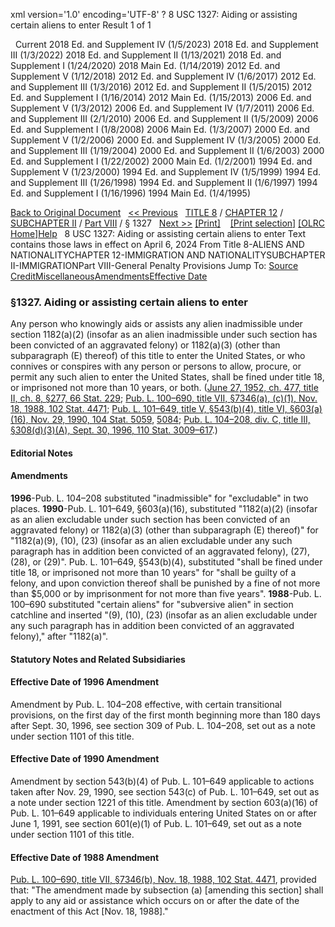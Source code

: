 xml version='1.0' encoding='UTF-8' ?
8 USC 1327: Aiding or assisting certain aliens to enter
 Result 1 of 1
 
  
  Current
2018 Ed. and Supplement IV (1/5/2023)
2018 Ed. and Supplement III (1/3/2022)
2018 Ed. and Supplement II (1/13/2021)
2018 Ed. and Supplement I (1/24/2020)
2018 Main Ed. (1/14/2019)
2012 Ed. and Supplement V (1/12/2018)
2012 Ed. and Supplement IV (1/6/2017)
2012 Ed. and Supplement III (1/3/2016)
2012 Ed. and Supplement II (1/5/2015)
2012 Ed. and Supplement I (1/16/2014)
2012 Main Ed. (1/15/2013)
2006 Ed. and Supplement V (1/3/2012)
2006 Ed. and Supplement IV (1/7/2011)
2006 Ed. and Supplement III (2/1/2010)
2006 Ed. and Supplement II (1/5/2009)
2006 Ed. and Supplement I (1/8/2008)
2006 Main Ed. (1/3/2007)
2000 Ed. and Supplement V (1/2/2006)
2000 Ed. and Supplement IV (1/3/2005)
2000 Ed. and Supplement III (1/19/2004)
2000 Ed. and Supplement II (1/6/2003)
2000 Ed. and Supplement I (1/22/2002)
2000 Main Ed. (1/2/2001)
1994 Ed. and Supplement V (1/23/2000)
1994 Ed. and Supplement IV (1/5/1999)
1994 Ed. and Supplement III (1/26/1998)
1994 Ed. and Supplement II (1/6/1997)
1994 Ed. and Supplement I (1/16/1996)
1994 Main Ed. (1/4/1995)
  
 
  
[Back to Original Document](/view.xhtml;jsessionid=19DCF0AD1183733941DF5FEEAD9DD35F)
 
[<< Previous](#)
  
 [TITLE 8](/view.xhtml;jsessionid=19DCF0AD1183733941DF5FEEAD9DD35F?req=granuleid%3AUSC-prelim-title8&saved=%7CZ3JhbnVsZWlkOlVTQy1wcmVsaW0tdGl0bGU4LXNlY3Rpb24xMzI3%7C%7C%7C0%7Cfalse%7Cprelim&edition=prelim) / [CHAPTER 12](/view.xhtml;jsessionid=19DCF0AD1183733941DF5FEEAD9DD35F?req=granuleid%3AUSC-prelim-title8-chapter12&saved=%7CZ3JhbnVsZWlkOlVTQy1wcmVsaW0tdGl0bGU4LXNlY3Rpb24xMzI3%7C%7C%7C0%7Cfalse%7Cprelim&edition=prelim) / [SUBCHAPTER II](/view.xhtml;jsessionid=19DCF0AD1183733941DF5FEEAD9DD35F?req=granuleid%3AUSC-prelim-title8-chapter12-subchapter2&saved=%7CZ3JhbnVsZWlkOlVTQy1wcmVsaW0tdGl0bGU4LXNlY3Rpb24xMzI3%7C%7C%7C0%7Cfalse%7Cprelim&edition=prelim) / [Part VIII](/view.xhtml;jsessionid=19DCF0AD1183733941DF5FEEAD9DD35F?req=granuleid%3AUSC-prelim-title8-chapter12-subchapter2-part8&saved=%7CZ3JhbnVsZWlkOlVTQy1wcmVsaW0tdGl0bGU4LXNlY3Rpb24xMzI3%7C%7C%7C0%7Cfalse%7Cprelim&edition=prelim) / § 1327
  
 [Next >>](#)
[[Print]](#)
   
 [[Print selection]](#)
[[OLRC Home]](/browse.xhtml;jsessionid=19DCF0AD1183733941DF5FEEAD9DD35F)[Help](/navHelp.xhtml;jsessionid=19DCF0AD1183733941DF5FEEAD9DD35F)
 
8 USC 1327: Aiding or assisting certain aliens to enter
Text contains those laws in effect on April 6, 2024
From Title 8-ALIENS AND NATIONALITYCHAPTER 12-IMMIGRATION AND NATIONALITYSUBCHAPTER II-IMMIGRATIONPart VIII-General Penalty Provisions
Jump To: [Source Credit](#sourcecredit)[Miscellaneous](#miscellaneous-note)[Amendments](#amendment-note)[Effective Date](#effectivedate-amendment-note)
### §1327. Aiding or assisting certain aliens to enter
Any person who knowingly aids or assists any alien inadmissible under section 1182(a)(2) (insofar as an alien inadmissible under such section has been convicted of an aggravated felony) or 1182(a)(3) (other than subparagraph (E) thereof) of this title to enter the United States, or who connives or conspires with any person or persons to allow, procure, or permit any such alien to enter the United States, shall be fined under title 18, or imprisoned not more than 10 years, or both.
([June 27, 1952, ch. 477, title II, ch. 8, §277, 66 Stat. 229](/statviewer.htm?volume=66&page=229); [Pub. L. 100–690, title VII, §7346(a), (c)(1), Nov. 18, 1988, 102 Stat. 4471](/statviewer.htm?volume=102&page=4471); [Pub. L. 101–649, title V, §543(b)(4), title VI, §603(a)(16), Nov. 29, 1990, 104 Stat. 5059](/statviewer.htm?volume=104&page=5059), [5084](/statviewer.htm?volume=104&page=5084); [Pub. L. 104–208, div. C, title III, §308(d)(3)(A), Sept. 30, 1996, 110 Stat. 3009–617](/statviewer.htm?volume=110&page=3009-617).)
  
#### **Editorial Notes**
#### Amendments
**1996**-Pub. L. 104–208 substituted "inadmissible" for "excludable" in two places.
**1990**-Pub. L. 101–649, §603(a)(16), substituted "1182(a)(2) (insofar as an alien excludable under such section has been convicted of an aggravated felony) or 1182(a)(3) (other than subparagraph (E) thereof)" for "1182(a)(9), (10), (23) (insofar as an alien excludable under any such paragraph has in addition been convicted of an aggravated felony), (27), (28), or (29)".
Pub. L. 101–649, §543(b)(4), substituted "shall be fined under title 18, or imprisoned not more than 10 years" for "shall be guilty of a felony, and upon conviction thereof shall be punished by a fine of not more than $5,000 or by imprisonment for not more than five years".
**1988**-Pub. L. 100–690 substituted "certain aliens" for "subversive alien" in section catchline and inserted "(9), (10), (23) (insofar as an alien excludable under any such paragraph has in addition been convicted of an aggravated felony)," after "1182(a)".
  
#### **Statutory Notes and Related Subsidiaries**
#### Effective Date of 1996 Amendment
Amendment by Pub. L. 104–208 effective, with certain transitional provisions, on the first day of the first month beginning more than 180 days after Sept. 30, 1996, see section 309 of Pub. L. 104–208, set out as a note under section 1101 of this title.
#### Effective Date of 1990 Amendment
Amendment by section 543(b)(4) of Pub. L. 101–649 applicable to actions taken after Nov. 29, 1990, see section 543(c) of Pub. L. 101–649, set out as a note under section 1221 of this title.
Amendment by section 603(a)(16) of Pub. L. 101–649 applicable to individuals entering United States on or after June 1, 1991, see section 601(e)(1) of Pub. L. 101–649, set out as a note under section 1101 of this title.
#### Effective Date of 1988 Amendment
[Pub. L. 100–690, title VII, §7346(b), Nov. 18, 1988, 102 Stat. 4471](/statviewer.htm?volume=102&page=4471), provided that: "The amendment made by subsection (a) [amending this section] shall apply to any aid or assistance which occurs on or after the date of the enactment of this Act [Nov. 18, 1988]."
